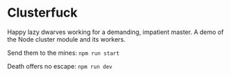 # Clusterfuck

Happy lazy dwarves working for a demanding, impatient master. A demo of the Node cluster module and its workers.

Send them to the mines: `npm run start`

Death offers no escape: `npm run dev`
